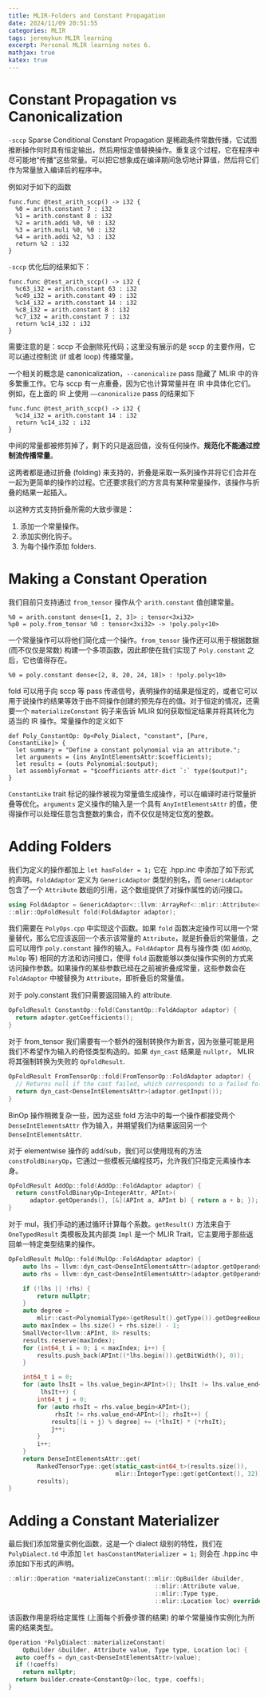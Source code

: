 ```yaml
---
title: MLIR-Folders and Constant Propagation
date: 2024/11/09 20:51:55
categories: MLIR
tags: jeremykun MLIR learning
excerpt: Personal MLIR learning notes 6.  
mathjax: true
katex: true
---
```


# Constant Propagation vs Canonicalization

`-sccp` Sparse Conditional Constant Propagation 是稀疏条件常数传播，它试图推断操作何时具有恒定输出，然后用恒定值替换操作。重复这个过程，它在程序中尽可能地“传播”这些常量。可以把它想象成在编译期间急切地计算值，然后将它们作为常量放入编译后的程序中。

例如对于如下的函数
```mlir
func.func @test_arith_sccp() -> i32 {
  %0 = arith.constant 7 : i32
  %1 = arith.constant 8 : i32
  %2 = arith.addi %0, %0 : i32
  %3 = arith.muli %0, %0 : i32
  %4 = arith.addi %2, %3 : i32
  return %2 : i32
}
```

`-sccp` 优化后的结果如下：
```mlir
func.func @test_arith_sccp() -> i32 {
  %c63_i32 = arith.constant 63 : i32
  %c49_i32 = arith.constant 49 : i32
  %c14_i32 = arith.constant 14 : i32
  %c8_i32 = arith.constant 8 : i32
  %c7_i32 = arith.constant 7 : i32
  return %c14_i32 : i32
}
```
需要注意的是：sccp 不会删除死代码；这里没有展示的是 sccp 的主要作用，它可以通过控制流 (if 或者 loop) 传播常量。

一个相关的概念是 canonicalization，`--canonicalize` pass 隐藏了 MLIR 中的许多繁重工作。它与 sccp 有一点重叠，因为它也计算常量并在 IR 中具体化它们。例如，在上面的 IR 上使用 `——canonicalize` pass 的结果如下
```mlir
func.func @test_arith_sccp() -> i32 {
  %c14_i32 = arith.constant 14 : i32
  return %c14_i32 : i32
}
```

中间的常量都被修剪掉了，剩下的只是返回值，没有任何操作。**规范化不能通过控制流传播常量**。

这两者都是通过折叠 (folding) 来支持的，折叠是采取一系列操作并将它们合并在一起为更简单的操作的过程。它还要求我们的方言具有某种常量操作，该操作与折叠的结果一起插入。

以这种方式支持折叠所需的大致步骤是：
1. 添加一个常量操作。
2. 添加实例化钩子。
3. 为每个操作添加 folders.

# Making a Constant Operation

我们目前只支持通过 `from_tensor` 操作从个 `arith.constant` 值创建常量。

```mlir
%0 = arith.constant dense<[1, 2, 3]> : tensor<3xi32>
%p0 = poly.from_tensor %0 : tensor<3xi32> -> !poly.poly<10>
```

一个常量操作可以将他们简化成一个操作。`from_tensor` 操作还可以用于根据数据 (而不仅仅是常数) 构建一个多项函数，因此即使在我们实现了 `Poly.constant` 之后，它也值得存在。

```mlir
%0 = poly.constant dense<[2, 8, 20, 24, 18]> : !poly.poly<10>
```

fold 可以用于向 sccp 等 pass 传递信号，表明操作的结果是恒定的，或者它可以用于说操作的结果等效于由不同操作创建的预先存在的值。对于恒定的情况，还需要一个 `materializeConstant` 钩子来告诉 MLIR 如何获取恒定结果并将其转化为适当的 IR 操作。常量操作的定义如下
```
def Poly_ConstantOp: Op<Poly_Dialect, "constant", [Pure, ConstantLike]> {
  let summary = "Define a constant polynomial via an attribute.";
  let arguments = (ins AnyIntElementsAttr:$coefficients);
  let results = (outs Polynomial:$output);
  let assemblyFormat = "$coefficients attr-dict `:` type($output)";
}
```
`ConstantLike` trait 标记的操作被视为常量值生成操作，可以在编译时进行常量折叠等优化。`arguments` 定义操作的输入是一个具有 `AnyIntElementsAttr` 的值，使得操作可以处理任意包含整数的集合，而不仅仅是特定位宽的整数。

# Adding Folders

我们为定义的操作都加上 `let hasFolder = 1;` 它在 .hpp.inc 中添加了如下形式的声明。`FoldAdaptor` 定义为 `GenericAdaptor` 类型的别名，而 `GenericAdaptor` 包含了一个 `Attribute` 数组的引用，这个数组提供了对操作属性的访问接口。

```c++
using FoldAdaptor = GenericAdaptor<::llvm::ArrayRef<::mlir::Attribute>>;
::mlir::OpFoldResult fold(FoldAdaptor adaptor);
```

我们需要在 `PolyOps.cpp` 中实现这个函数。如果 `fold` 函数决定操作可以用一个常量替代，那么它应该返回一个表示该常量的 `Attribute`，就是折叠后的常量值，之后可以用作 `poly.constant` 操作的输入。`FoldAdaptor` 具有与操作类 (如 `AddOp`, `MulOp` 等) 相同的方法和访问接口，使得 `fold` 函数能够以类似操作实例的方式来访问操作参数。如果操作的某些参数已经在之前被折叠成常量，这些参数会在 `FoldAdaptor` 中被替换为 `Attribute`，即折叠后的常量值。

对于 poly.constant 我们只需要返回输入的 attribute.

```c++
OpFoldResult ConstantOp::fold(ConstantOp::FoldAdaptor adaptor) {
  return adaptor.getCoefficients();
}
```

对于 from_tensor 我们需要有一个额外的强制转换作为断言，因为张量可能是用我们不希望作为输入的奇怪类型构造的。如果 `dyn_cast` 结果是 `nullptr`， MLIR 将其强制转换为失败的 `OpFoldResult`.

```c++
OpFoldResult FromTensorOp::fold(FromTensorOp::FoldAdaptor adaptor) {
  // Returns null if the cast failed, which corresponds to a failed fold.
  return dyn_cast<DenseIntElementsAttr>(adaptor.getInput());
}
```

BinOp 操作稍微复杂一些，因为这些 fold 方法中的每一个操作都接受两个 `DenseIntElementsAttr` 作为输入，并期望我们为结果返回另一个 `DenseIntElementsAttr`.

对于 elementwise 操作的 add/sub，我们可以使用现有的方法 `constFoldBinaryOp`，它通过一些模板元编程技巧，允许我们只指定元素操作本身。

```c++
OpFoldResult AddOp::fold(AddOp::FoldAdaptor adaptor) {
  return constFoldBinaryOp<IntegerAttr, APInt>(
      adaptor.getOperands(), [&](APInt a, APInt b) { return a + b; });
}
```

对于 mul，我们手动的通过循环计算每个系数。`getResult()` 方法来自于 `OneTypedResult` 类模板及其内部类 `Impl` 是一个 MLIR Trait，它主要用于那些返回单一特定类型结果的操作。
```c++
OpFoldResult MulOp::fold(MulOp::FoldAdaptor adaptor) {
    auto lhs = llvm::dyn_cast<DenseIntElementsAttr>(adaptor.getOperands()[0]);
    auto rhs = llvm::dyn_cast<DenseIntElementsAttr>(adaptor.getOperands()[1]);

    if (!lhs || !rhs) {
        return nullptr;
    }
    auto degree =
        mlir::cast<PolynomialType>(getResult().getType()).getDegreeBound();
    auto maxIndex = lhs.size() + rhs.size() - 1;
    SmallVector<llvm::APInt, 8> results;
    results.reserve(maxIndex);
    for (int64_t i = 0; i < maxIndex; i++) {
        results.push_back(APInt((*lhs.begin()).getBitWidth(), 0));
    }

    int64_t i = 0;
    for (auto lhsIt = lhs.value_begin<APInt>(); lhsIt != lhs.value_end<APInt>();
         lhsIt++) {
        int64_t j = 0;
        for (auto rhsIt = rhs.value_begin<APInt>();
             rhsIt != rhs.value_end<APInt>(); rhsIt++) {
            results[(i + j) % degree] += (*lhsIt) * (*rhsIt);
            j++;
        }
        i++;
    }
    return DenseIntElementsAttr::get(
        RankedTensorType::get(static_cast<int64_t>(results.size()),
                              mlir::IntegerType::get(getContext(), 32)),
        results);
}
```

# Adding a Constant Materializer

最后我们添加常量实例化函数，这是一个 dialect 级别的特性，我们在 `PolyDialect.td` 中添加 `let hasConstantMaterializer = 1;` 则会在 .hpp.inc 中添加如下形式的声明。

```c++
::mlir::Operation *materializeConstant(::mlir::OpBuilder &builder,
                                         ::mlir::Attribute value,
                                         ::mlir::Type type,
                                         ::mlir::Location loc) override;
```

该函数作用是将给定属性 (上面每个折叠步骤的结果) 的单个常量操作实例化为所需的结果类型。

```c++
Operation *PolyDialect::materializeConstant(
    OpBuilder &builder, Attribute value, Type type, Location loc) {
  auto coeffs = dyn_cast<DenseIntElementsAttr>(value);
  if (!coeffs)
    return nullptr;
  return builder.create<ConstantOp>(loc, type, coeffs);
}
```